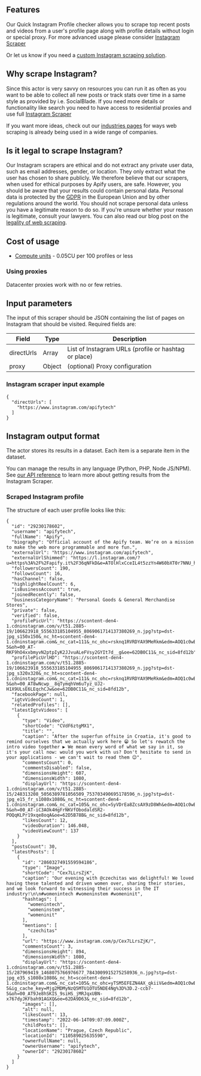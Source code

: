## Features
Our Quick Instagram Profile checker allows you to scrape top recent posts and videos from a user's profile page along with profile details without login or special proxy. For more advanced usage please consider [Instagram Scraper](https://apify.com/jaroslavhejlek/instagram-scraper)
 
Or let us know if you need a [custom Instagram scraping solution](https://apify.com/custom-solutions).

## Why scrape Instagram?
Since this actor is very savvy on resources you can run it as often as you want to be able to collect all new posts or track stats over time in a same style as provided by i.e. SocialBlade.
If you need more details or functionality like search you need to have access to residential proxies and use full [Instagram Scraper](https://apify.com/jaroslavhejlek/instagram-scraper)

If you want more ideas, check out our [industries pages](https://apify.com/industries) for ways web scraping is already being used in a wide range of companies.

## Is it legal to scrape Instagram?
Our Instagram scrapers are ethical and do not extract any private user data, such as email addresses, gender, or location. They only extract what the user has chosen to share publicly. We therefore believe that our scrapers, when used for ethical purposes by Apify users, are safe. However, you should be aware that your results could contain personal data. Personal data is protected by the [GDPR](https://en.wikipedia.org/wiki/General_Data_Protection_Regulation) in the European Union and by other regulations around the world. You should not scrape personal data unless you have a legitimate reason to do so. If you're unsure whether your reason is legitimate, consult your lawyers. You can also read our blog post on the [legality of web scraping](https://blog.apify.com/is-web-scraping-legal/).

## Cost of usage
- [Compute units](https://apify.com/pricing/actors) - 0.05CU per 100 profiles or less

### Using proxies
Datacenter proxies work with no or few retries.

## Input parameters
The input of this scraper should be JSON containing the list of pages on Instagram that should be visited. Required fields are:

| Field | Type | Description |
| ----- | ---- | ----------- |
| directUrls | Array | List of Instagram URLs (profile or hashtag or place) |
| proxy | Object | (optional) Proxy configuration |

### Instagram scraper input example

```jsonc
{
  "directUrls": [
    "https://www.instagram.com/apifytech"
  ]
}
```

## Instagram output format
The actor stores its results in a dataset. Each item is a separate item in the dataset.

You can manage the results in any language (Python, PHP, Node JS/NPM). See [our API reference](https://docs.apify.com/api/v2) to learn more about getting results from the Instagram Scraper.

### Scraped Instagram profile
The structure of each user profile looks like this:

```jsonc
{
  "id": "29230178602",
  "username": "apifytech",
  "fullName": "Apify",
  "biography": "Official account of the Apify team. We’re on a mission to make the web more programmable and more fun.",
  "externalUrl": "https://www.instagram.com/apifytech",
  "externalUrlShimmed": "https://l.instagram.com/?u=https%3A%2F%2Fapify.it%2F36qNFkD&e=ATOlHlxCceIL4t5zzYn4W60bXT0r7NNU_hMxZppxXqyRoVhP77v2vZZh72nTBN16Ab_FsXgYzL4_BIXP&s=1",
  "followersCount": 190,
  "followsCount": 16,
  "hasChannel": false,
  "highlightReelCount": 6,
  "isBusinessAccount": true,
  "joinedRecently": false,
  "businessCategoryName": "Personal Goods & General Merchandise Stores",
  "private": false,
  "verified": false,
  "profilePicUrl": "https://scontent-den4-1.cdninstagram.com/v/t51.2885-19/106623918_555633185104955_8069061714137380269_n.jpg?stp=dst-jpg_s150x150&_nc_ht=scontent-den4-1.cdninstagram.com&_nc_cat=111&_nc_ohc=rsknq1RVRDYAX9MeRkm&edm=AOQ1c0wBAAAA&ccb=7-5&oh=00_AT-RKF9hO4xxbmyvN2ptpIyK2JJvuALeFVsy2GYIt7d__g&oe=62DB0C11&_nc_sid=8fd12b",
  "profilePicUrlHD": "https://scontent-den4-1.cdninstagram.com/v/t51.2885-19/106623918_555633185104955_8069061714137380269_n.jpg?stp=dst-jpg_s320x320&_nc_ht=scontent-den4-1.cdninstagram.com&_nc_cat=111&_nc_ohc=rsknq1RVRDYAX9MeRkm&edm=AOQ1c0wBAAAA&ccb=7-5&oh=00_AT8wNcwp__8qTymqhVm6uTyz_UJ2-H1X9ULsE6LEqchCJw&oe=62DB0C11&_nc_sid=8fd12b",
  "facebookPage": null,
  "igtvVideoCount": 1,
  "relatedProfiles": [],
  "latestIgtvVideos": [
    {
      "type": "Video",
      "shortCode": "CVdF6ztgMX1",
      "title": "",
      "caption": "After the superfun offsite in Croatia, it's good to remind ourselves that we actually work here 😁 So let's rewatch the intro video together ▶️ We mean every word of what we say in it, so it's your call now: would you work with us? Don't hesitate to send in your applications - we can't wait to read them 😉",
      "commentsCount": 0,
      "commentsDisabled": false,
      "dimensionsHeight": 607,
      "dimensionsWidth": 1080,
      "displayUrl": "https://scontent-den4-1.cdninstagram.com/v/t51.2885-15/248313208_5056389781056509_753703490695178596_n.jpg?stp=dst-jpg_e15_fr_s1080x1080&_nc_ht=scontent-den4-1.cdninstagram.com&_nc_cat=105&_nc_ohc=SyVDrEa8ZcsAX9zD8Wh&edm=AOQ1c0wBAAAA&ccb=7-5&oh=00_AT-iC3AOk4HgFrNKVfObodaldSR2-POQqKLPr19xqe8oqA&oe=62D5B78B&_nc_sid=8fd12b",
      "likesCount": 12,
      "videoDuration": 146.048,
      "videoViewCount": 137
    }
  ],
  "postsCount": 30,
  "latestPosts": [
    {
      "id": "2860327491559594186",
      "type": "Image",
      "shortCode": "Cex7LLrsZjK",
      "caption": "Our evening with @czechitas was delightful! We loved having these talented and driven women over, sharing their stories, and we look forward to witnessing their success in the IT industry!\n\n#womenintech #womeninstem #womeninit",
      "hashtags": [
        "womenintech",
        "womeninstem",
        "womeninit"
      ],
      "mentions": [
        "czechitas"
      ],
      "url": "https://www.instagram.com/p/Cex7LLrsZjK/",
      "commentsCount": 3,
      "dimensionsHeight": 894,
      "dimensionsWidth": 1080,
      "displayUrl": "https://scontent-den4-1.cdninstagram.com/v/t51.2885-15/287969419_1468075766976677_7843009915275258936_n.jpg?stp=dst-jpg_e35_s1080x1080&_nc_ht=scontent-den4-1.cdninstagram.com&_nc_cat=105&_nc_ohc=yTSM5EFEZN4AX_qkiiV&edm=AOQ1c0wBAAAA&ccb=7-5&ig_cache_key=Mjg2MDMyNzQ5MTU1OTU5NDE4Ng%3D%3D.2-ccb7-5&oh=00_AT9Je8hSKIS_9siHS_jMRJqxUBN-x767dyJKFbah91AGXQ&oe=62DA9D63&_nc_sid=8fd12b",
      "images": [],
      "alt": null,
      "likesCount": 13,
      "timestamp": "2022-06-14T09:07:09.000Z",
      "childPosts": [],
      "locationName": "Prague, Czech Republic",
      "locationId": "110589025635590",
      "ownerFullName": null,
      "ownerUsername": "apifytech",
      "ownerId": "29230178602"
    }
  ]
}
```
